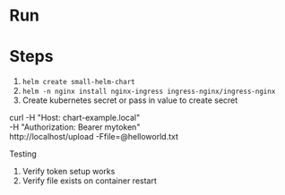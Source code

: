 

# Run






# Steps

1. `helm create small-helm-chart`
2. `helm -n nginx install nginx-ingress ingress-nginx/ingress-nginx`
3. Create kubernetes secret or pass in value to create secret 


curl -H "Host: chart-example.local" \
     -H "Authorization: Bearer mytoken" \
    http://localhost/upload -Ffile=@helloworld.txt


Testing
1. Verify token setup works
2. Verify file exists on container restart